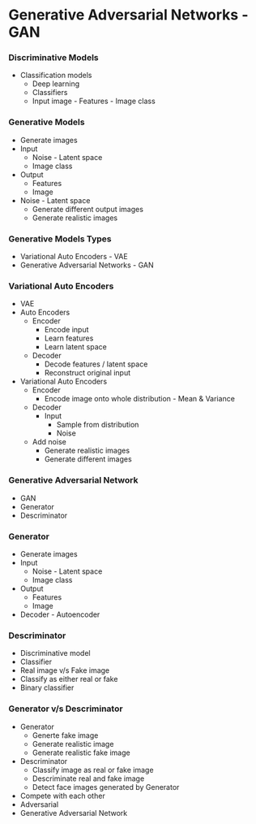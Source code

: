# Generative Adversarial Networks - GAN

### Discriminative Models
- Classification models
  - Deep learning
  - Classifiers
  - Input image - Features - Image class

### Generative Models
- Generate images
- Input
  - Noise - Latent space
  - Image class 
- Output
  - Features
  - Image
- Noise - Latent space
  - Generate different output images
  - Generate realistic images

### Generative Models Types
- Variational Auto Encoders - VAE
- Generative Adversarial Networks - GAN

### Variational Auto Encoders
- VAE
- Auto Encoders
  - Encoder
    - Encode input
    - Learn features
    - Learn latent space
  - Decoder
    - Decode features / latent space
    - Reconstruct original input
- Variational Auto Encoders
  - Encoder
    - Encode image onto whole distribution - Mean & Variance 
  - Decoder
    - Input
      - Sample from distribution
      - Noise
  - Add noise
    - Generate realistic images
    - Generate different images
      
### Generative Adversarial Network

- GAN 
- Generator
- Descriminator

### Generator
- Generate images
- Input
  - Noise - Latent space
  - Image class 
- Output
  - Features
  - Image
- Decoder - Autoencoder

### Descriminator
- Discriminative model
- Classifier
- Real image v/s Fake image
- Classify as either real or fake
- Binary classifier

### Generator v/s Descriminator
- Generator
  - Generte fake image
  - Generate realistic image
  - Generate realistic fake image
- Descriminator
  - Classify image as real or fake image
  - Descriminate real and fake image
  - Detect face images generated by Generator
- Compete with each other
- Adversarial
- Generative Adversarial Network



